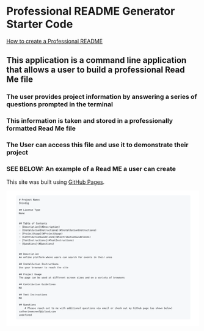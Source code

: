 # Professional README Generator Starter Code

[How to create a Professional README](https://coding-boot-camp.github.io/full-stack/github/professional-readme-guide)

## This application is a command line application that allows a user to build a professional Read Me file

### The user provides project information by answering a series of questions prompted in the terminal
 
### This information is taken and stored in a professionally formatted Read Me file
### The User can access this file and use it to demonstrate their project


### SEE BELOW: An example of a Read ME a user can create

This site was built using [GitHub Pages](https://github.com/cathmcneel/read-me-generator).

![This is an image](Develop/assets/ReadMeImage.png)

